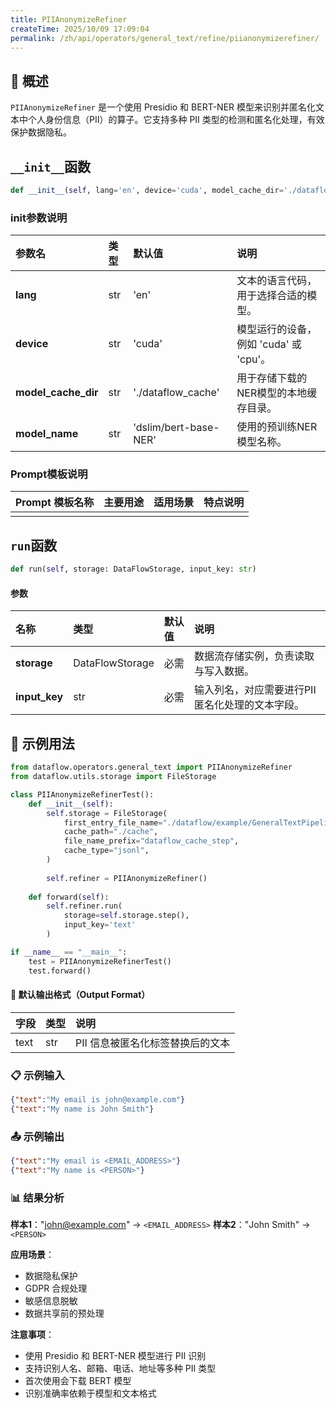 ```yaml
---
title: PIIAnonymizeRefiner
createTime: 2025/10/09 17:09:04
permalink: /zh/api/operators/general_text/refine/piianonymizerefiner/
---
```


## 📘 概述

`PIIAnonymizeRefiner` 是一个使用 Presidio 和 BERT-NER 模型来识别并匿名化文本中个人身份信息（PII）的算子。它支持多种 PII 类型的检测和匿名化处理，有效保护数据隐私。

## `__init__`函数

```python
def __init__(self, lang='en', device='cuda', model_cache_dir='./dataflow_cache', model_name='dslim/bert-base-NER')
```

### init参数说明

| 参数名              | 类型 | 默认值                 | 说明                         |
| :------------------ | :--- | :----------------------- | :--------------------------- |
| **lang**            | str  | 'en'                     | 文本的语言代码，用于选择合适的模型。 |
| **device**          | str  | 'cuda'                   | 模型运行的设备，例如 'cuda' 或 'cpu'。 |
| **model_cache_dir** | str  | './dataflow_cache'       | 用于存储下载的NER模型的本地缓存目录。 |
| **model_name**      | str  | 'dslim/bert-base-NER'    | 使用的预训练NER模型名称。        |

### Prompt模板说明

| Prompt 模板名称 | 主要用途 | 适用场景 | 特点说明 |
| :-------------- | :------- | :------- | :------- |
|                 |          |          |          |

## `run`函数

```python
def run(self, storage: DataFlowStorage, input_key: str)
```

#### 参数

| 名称        | 类型            | 默认值 | 说明                                       |
| :---------- | :-------------- | :----- | :----------------------------------------- |
| **storage** | DataFlowStorage | 必需   | 数据流存储实例，负责读取与写入数据。       |
| **input_key** | str             | 必需   | 输入列名，对应需要进行PII匿名化处理的文本字段。 |

## 🧠 示例用法

```python
from dataflow.operators.general_text import PIIAnonymizeRefiner
from dataflow.utils.storage import FileStorage

class PIIAnonymizeRefinerTest():
    def __init__(self):
        self.storage = FileStorage(
            first_entry_file_name="./dataflow/example/GeneralTextPipeline/pii_anonymize_test_input.jsonl",
            cache_path="./cache",
            file_name_prefix="dataflow_cache_step",
            cache_type="jsonl",
        )
        
        self.refiner = PIIAnonymizeRefiner()
        
    def forward(self):
        self.refiner.run(
            storage=self.storage.step(),
            input_key='text'
        )

if __name__ == "__main__":
    test = PIIAnonymizeRefinerTest()
    test.forward()
```

#### 🧾 默认输出格式（Output Format）

| 字段 | 类型 | 说明 |
| :--- | :---- | :---------- |
| text | str | PII 信息被匿名化标签替换后的文本 |

### 📋 示例输入

```json
{"text":"My email is john@example.com"}
{"text":"My name is John Smith"}
```

### 📤 示例输出

```json
{"text":"My email is <EMAIL_ADDRESS>"}
{"text":"My name is <PERSON>"}
```

### 📊 结果分析

**样本1**："john@example.com" → `<EMAIL_ADDRESS>`
**样本2**："John Smith" → `<PERSON>`

**应用场景**：
- 数据隐私保护
- GDPR 合规处理
- 敏感信息脱敏
- 数据共享前的预处理

**注意事项**：
- 使用 Presidio 和 BERT-NER 模型进行 PII 识别
- 支持识别人名、邮箱、电话、地址等多种 PII 类型
- 首次使用会下载 BERT 模型
- 识别准确率依赖于模型和文本格式
